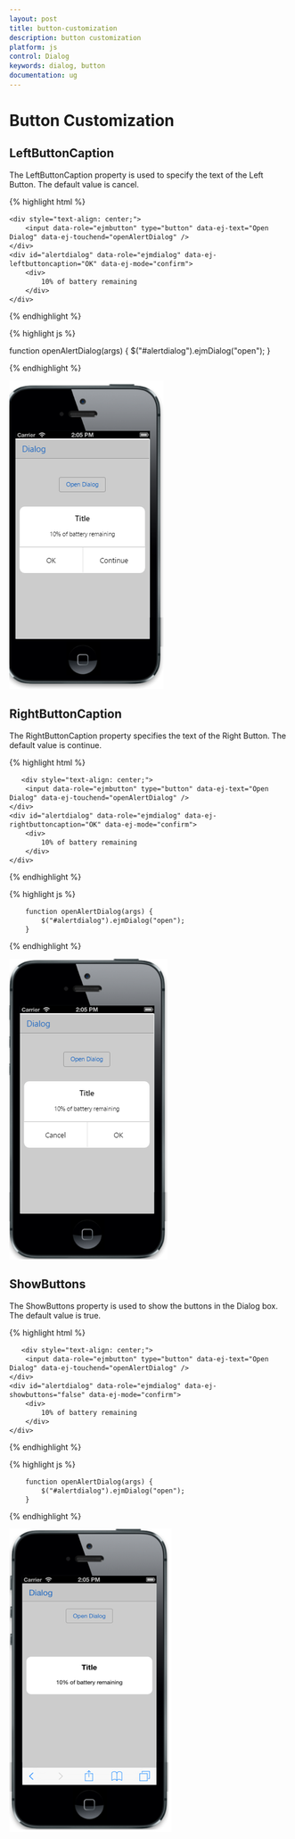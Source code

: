 ```yaml
---
layout: post
title: button-customization
description: button customization
platform: js
control: Dialog
keywords: dialog, button
documentation: ug
---
```


# Button Customization

## LeftButtonCaption

The LeftButtonCaption property is used to specify the text of the Left Button. The default value is cancel.

{% highlight html %}

    <div style="text-align: center;">
        <input data-role="ejmbutton" type="button" data-ej-text="Open Dialog" data-ej-touchend="openAlertDialog" />
    </div>
    <div id="alertdialog" data-role="ejmdialog" data-ej-leftbuttoncaption="OK" data-ej-mode="confirm">
        <div>
            10% of battery remaining
        </div>
    </div>


{% endhighlight %}



{% highlight js %}

  function openAlertDialog(args) {
            $("#alertdialog").ejmDialog("open");
        }


{% endhighlight %}

![](Button-Customization_images\leftbuttoncaption_img1.png)


## RightButtonCaption

The RightButtonCaption property specifies the text of the Right Button. The default value is continue.

{% highlight html %}

       <div style="text-align: center;">
        <input data-role="ejmbutton" type="button" data-ej-text="Open Dialog" data-ej-touchend="openAlertDialog" />
    </div>
    <div id="alertdialog" data-role="ejmdialog" data-ej-rightbuttoncaption="OK" data-ej-mode="confirm">
        <div>
            10% of battery remaining
        </div>
    </div>


{% endhighlight %}



{% highlight js %}

        function openAlertDialog(args) {
            $("#alertdialog").ejmDialog("open");
        }


{% endhighlight %}

![](Button-Customization_images\rightbuttoncaption_img1.png)


## ShowButtons

The ShowButtons property is used to show the buttons in the Dialog box. The default value is true.

{% highlight html %}

       <div style="text-align: center;">
        <input data-role="ejmbutton" type="button" data-ej-text="Open Dialog" data-ej-touchend="openAlertDialog" />
    </div>
    <div id="alertdialog" data-role="ejmdialog" data-ej-showbuttons="false" data-ej-mode="confirm">
        <div>
            10% of battery remaining
        </div>
    </div>


{% endhighlight %}



{% highlight js %}

        function openAlertDialog(args) {
            $("#alertdialog").ejmDialog("open");
        }


{% endhighlight %}

![C:\Users\vigneshdr\Desktop\Mobile UG\Dialog\Emulator\8.png](Button-Customization_images\showbuttons_img1.png)